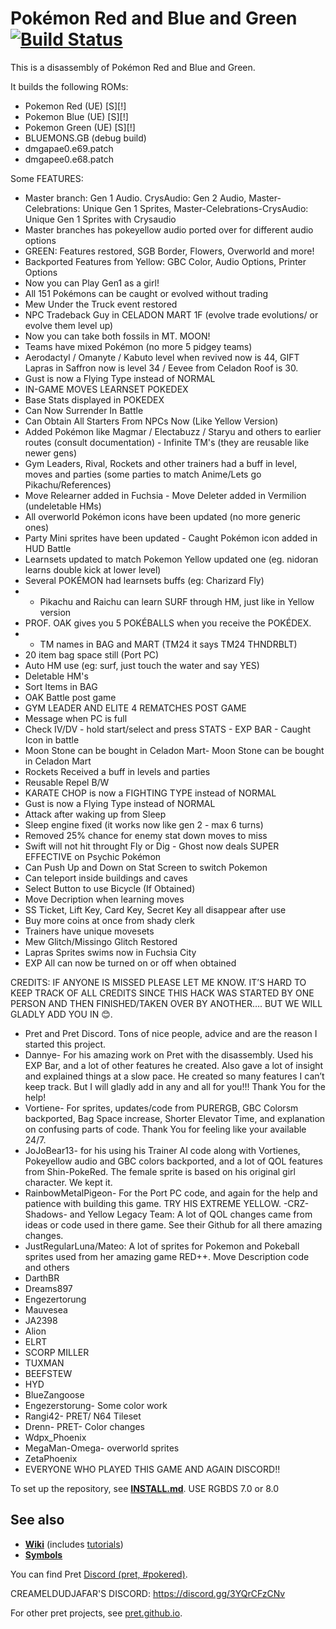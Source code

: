# Pokémon Red and Blue and Green [![Build Status][ci-badge]][ci]
This is a disassembly of Pokémon Red and Blue and Green.

It builds the following ROMs:

- Pokemon Red (UE) [S][!]
- Pokemon Blue (UE) [S][!]
- Pokemon Green (UE) [S][!]
- BLUEMONS.GB (debug build) 
- dmgapae0.e69.patch
- dmgapee0.e68.patch

Some FEATURES:
- Master branch: Gen 1 Audio. CrysAudio: Gen 2 Audio, Master-Celebrations: Unique Gen 1 Sprites, Master-Celebrations-CrysAudio: Unique Gen 1 Sprites with Crysaudio
- Master branches has pokeyellow audio ported over for different audio options
- GREEN: Features restored, SGB Border, Flowers, Overworld and more!
- Backported Features from Yellow: GBC Color, Audio Options, Printer Options
- Now you can Play Gen1 as a girl!
 - All 151 Pokémons can be caught or evolved without trading
 - Mew Under the Truck event restored
 - NPC Tradeback Guy in CELADON MART 1F (evolve trade evolutions/ or evolve them level up)
 - Now you can take both fossils in MT. MOON!
 - Teams have mixed Pokémon (no more 5 pidgey teams)
 - Aerodactyl / Omanyte / Kabuto level when revived now is 44, GIFT Lapras in Saffron now is level 34 / Eevee from Celadon Roof is 30.
 - Gust is now a Flying Type instead of NORMAL
 - IN-GAME MOVES LEARNSET POKEDEX
- Base Stats displayed in POKEDEX
- Can Now Surrender In Battle
- Can Obtain All Starters From NPCs Now (Like Yellow Version)
- Added Pokémon like Magmar / Electabuzz / Staryu and others to earlier routes (consult documentation) - Infinite TM's (they are reusable like newer gens)
- Gym Leaders, Rival, Rockets and other trainers had a buff in level, moves and parties (some parties to match Anime/Lets go Pikachu/References)
 - Move Relearner added in Fuchsia - Move Deleter added in Vermilion (undeletable HMs)
 - All overworld Pokémon icons have been updated (no more generic ones)
 - Party Mini sprites have been updated - Caught Pokémon icon added in HUD Battle 
- Learnsets updated to match Pokemon Yellow updated one (eg. nidoran learns double kick at lower level) 
- Several POKÉMON had learnsets buffs (eg: Charizard Fly)
-  - Pikachu and Raichu can learn SURF through HM, just like in Yellow version
 -  PROF. OAK gives you 5 POKÉBALLS when you receive the POKÉDEX.
 -  - TM names in BAG and MART (TM24 it says TM24 THNDRBLT)
 - 20 item bag space still (Port PC)
 - Auto HM use (eg: surf, just touch the water and say YES)
 - Deletable HM's 
- Sort Items in BAG 
- OAK Battle post game 
- GYM LEADER AND ELITE 4 REMATCHES POST GAME
- Message when PC is full
 - Check IV/DV - hold start/select and press STATS - EXP BAR - Caught Icon in battle 
- Moon Stone can be bought in Celadon Mart- Moon Stone can be bought in Celadon Mart
 - Rockets Received a buff in levels and parties
 - Reusable Repel B/W 
- KARATE CHOP is now a FIGHTING TYPE instead of NORMAL
 - Gust is now a Flying Type instead of NORMAL
- Attack after waking up from Sleep 
- Sleep engine fixed (it works now like gen 2 - max 6 turns)
 - Removed 25% chance for enemy stat down moves to miss 
- Swift will not hit throught Fly or Dig - Ghost now deals SUPER EFFECTIVE on Psychic Pokémon
- Can Push Up and Down on Stat Screen to switch Pokemon
- Can teleport inside buildings and caves
- Select Button to use Bicycle (If Obtained)
- Move Decription when learning moves
- SS Ticket, Lift Key, Card Key, Secret Key all disappear after use
- Buy more coins at once from shady clerk
- Trainers have unique movesets
- Mew Glitch/Missingo Glitch Restored
- Lapras Sprites swims now in Fuchsia City
- EXP All can now be turned on or off when obtained


CREDITS: IF ANYONE IS MISSED PLEASE LET ME KNOW. IT’S HARD TO KEEP TRACK OF ALL CREDITS SINCE THIS HACK WAS STARTED BY ONE PERSON AND THEN FINISHED/TAKEN OVER BY ANOTHER…. BUT WE WILL GLADLY ADD YOU IN 😊.

- Pret and Pret Discord. Tons of nice people, advice and are the reason I started this project.
- Dannye- For his amazing work on Pret with the disassembly. Used his EXP Bar, and a lot of other features he created. Also gave a lot of insight and explained things at a slow pace. He created so many features I can’t keep track. But I will gladly add in any and all for you!!! Thank You for the help!
- Vortiene- For sprites, updates/code from PURERGB, GBC Colorsm backported, Bag Space increase, Shorter Elevator Time, and explanation on confusing parts of code. Thank You for feeling like your available 24/7.
- JoJoBear13- for his using his Trainer AI code along with Vortienes, Pokeyellow audio and GBC colors backported, and a lot of QOL features from Shin-PokeRed. The female sprite is based on his original girl character. We kept it.
- RainbowMetalPigeon- For the Port PC code, and again for the help and patience with building this game. TRY HIS EXTREME YELLOW.
-CRZ-Shadows- and Yellow Legacy Team: A lot of QOL changes came from ideas or code used in there game. See their Github for all there amazing changes.
- JustRegularLuna/Mateo: A lot of sprites for Pokemon and Pokeball sprites used from her amazing game RED++. Move Description code and others
- DarthBR
- Dreams897
- Engezertorung
- Mauvesea
- JA2398
- Alion
- ELRT
- SCORP MILLER
- TUXMAN
- BEEFSTEW
- HYD
- BlueZangoose
- Engezerstorung- Some color work
- Rangi42- PRET/ N64 Tileset
- Drenn- PRET- Color changes
- Wdpx_Phoenix
- MegaMan-Omega- overworld sprites
- ZetaPhoenix
- EVERYONE WHO PLAYED THIS GAME AND AGAIN DISCORD!!


To set up the repository, see [**INSTALL.md**](INSTALL.md).
USE RGBDS 7.0 or 8.0

## See also

- [**Wiki**][wiki] (includes [tutorials][tutorials])
- [**Symbols**][symbols]

You can find Pret [Discord (pret, #pokered)](https://discord.gg/d5dubZ3).

CREAMELDUDJAFAR'S DISCORD: https://discord.gg/3YQrCFzCNv

For other pret projects, see [pret.github.io](https://pret.github.io/).

[wiki]: https://github.com/pret/pokered/wiki
[tutorials]: https://github.com/pret/pokered/wiki/Tutorials
[symbols]: https://github.com/pret/pokered/tree/symbols
[ci]: https://github.com/pret/pokered/actions
[ci-badge]: https://github.com/pret/pokered/actions/workflows/main.yml/badge.sv
